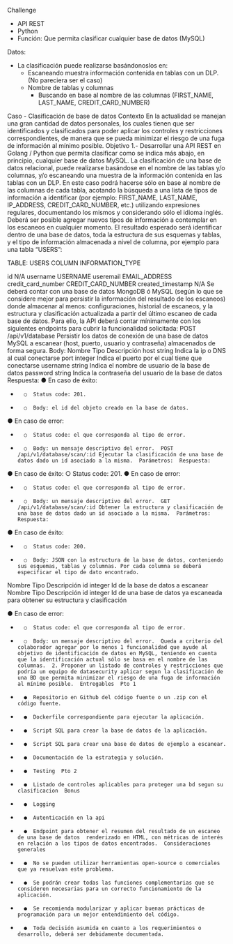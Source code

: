 Challenge
* API REST
* Python
* Función: Que permita clasificar cualquier base de datos (MySQL)

Datos:
* La clasificación puede realizarse basándonoslos en:
    * Escaneando muestra información contenida en tablas con un DLP. (No pareciera ser el caso)
    * Nombre de tablas y columnas
        * Buscando en base al nombre de las columnas (FIRST_NAME, LAST_NAME, CREDIT_CARD_NUMBER)

Caso - Clasificación de base de datos
Contexto
En la actualidad se manejan una gran cantidad de datos personales, los cuales tienen que ser identificados y clasificados para poder aplicar los controles y restricciones correspondientes, de manera que se pueda minimizar el riesgo de una fuga de información al mínimo posible.
Objetivo
1.- Desarrollar una API REST en Golang / Python que permita clasificar como se indica más abajo, en principio, cualquier base de datos MySQL.
La clasificación de una base de datos relacional, puede realizarse basándose en el nombre de las tablas y/o columnas, y/o escaneando una muestra de la información contenida en las tablas con un DLP.
En este caso podrá hacerse sólo en base al nombre de las columnas de cada tabla, acotando la búsqueda a una lista de tipos de información a identificar (por ejemplo: FIRST_NAME, LAST_NAME, IP_ADDRESS, CREDIT_CARD_NUMBER, etc.) utilizando expresiones regulares, documentando los mismos y considerando sólo el idioma inglés.
Deberá ser posible agregar nuevos tipos de información a contemplar en los escaneos en cualquier momento.
El resultado esperado será identificar dentro de una base de datos, toda la estructura de sus esquemas y tablas, y el tipo de información almacenada a nivel de columna, por ejemplo para una tabla “USERS”:

TABLE: USERS
COLUMN
	INFORMATION_TYPE

id	N/A
username	USERNAME
useremail	EMAIL_ADDRESS
credit_card_number	CREDIT_CARD_NUMBER
created_timestamp	N/A
Se deberá contar con una base de datos MongoDB ó MySQL (según lo que se considere mejor para persistir la información del resultado de los escaneos) donde almacenar al menos: configuraciones, historial de escaneos, y la estructura y clasificación actualizada a partir del último escaneo de cada base de datos.
Para ello, la API deberá contar mínimamente con los siguientes endpoints para cubrir la funcionalidad solicitada:
POST /api/v1/database Persistir los datos de conexión de una base de datos MySQL a escanear (host, puerto, usuario y contraseña) almacenados de forma segura.
Body:
Nombre	Tipo	Descripción
host	string	Indica la ip o DNS al cual conectarse
port	integer	Indica el puerto por el cual tiene que conectarse
username	string	Indica el nombre de usuario de la base de datos
password	string	Indica la contraseña del usuario de la base de datos
Respuesta:
● En caso de éxito:
* 		○  Status code: 201. 
* 		○  Body: el id del objeto creado en la base de datos. 

● En caso de error:
* 		○  Status code: el que corresponda al tipo de error. 
* 		○  Body: un mensaje descriptivo del error.  POST /api/v1/database/scan/:id Ejecutar la clasificación de una base de datos dado un id asociado a la misma.  Parámetros:  Respuesta: 
● En caso de éxito:
○ Status code: 201. ● En caso de error:
* 		○  Status code: el que corresponda al tipo de error. 
* 		○  Body: un mensaje descriptivo del error.  GET /api/v1/database/scan/:id Obtener la estructura y clasificación de una base de datos dado un id asociado a la misma.  Parámetros:  Respuesta: 
● En caso de éxito:
* 		○  Status code: 200. 
* 		○  Body: JSON con la estructura de la base de datos, conteniendo sus esquemas, tablas y columnas. Por cada columna se deberá especificar el tipo de dato encontrado. 
Nombre	Tipo	Descripción
id	integer	Id de la base de datos a escanear
Nombre	Tipo	Descripción
id	integer	Id de una base de datos ya escaneada para obtener su estructura y clasificación

● En caso de error:
* 		○  Status code: el que corresponda al tipo de error. 
* 		○  Body: un mensaje descriptivo del error.  Queda a criterio del colaborador agregar por lo menos 1 funcionalidad que ayude al objetivo de identificación de datos en MySQL, teniendo en cuenta que la identificación actual sólo se basa en el nombre de las columnas.  2. Proponer un listado de controles y restricciones que podría un equipo de datasecurity aplicar segun la clasificación de una BD que permita minimizar el riesgo de una fuga de información al mínimo posible.  Entregables  Pto 1 
* 		●  Repositorio en Github del código fuente o un .zip con el código fuente. 
* 		●  Dockerfile correspondiente para ejecutar la aplicación. 
* 		●  Script SQL para crear la base de datos de la aplicación. 
* 		●  Script SQL para crear una base de datos de ejemplo a escanear. 
* 		●  Documentación de la estrategia y solución. 
* 		●  Testing  Pto 2 
* 		●  Listado de controles aplicables para proteger una bd segun su clasificacion  Bonus 
* 		●  Logging 
* 		●  Autenticación en la api 
* 		●  Endpoint para obtener el resumen del resultado de un escaneo de una base de datos  renderizado en HTML, con métricas de interés en relación a los tipos de datos encontrados.  Consideraciones generales 

* 		●  No se pueden utilizar herramientas open-source o comerciales que ya resuelvan este problema. 
* 		●  Se podrán crear todas las funciones complementarias que se consideren necesarias para un correcto funcionamiento de la aplicación. 
* 		●  Se recomienda modularizar y aplicar buenas prácticas de programación para un mejor entendimiento del código. 
* 		●  Toda decisión asumida en cuanto a los requerimientos o desarrollo, deberá ser debidamente documentada. 

